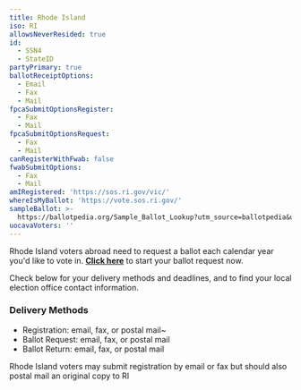 ```yaml
---
title: Rhode Island
iso: RI
allowsNeverResided: true
id:
  - SSN4
  - StateID
partyPrimary: true
ballotReceiptOptions:
  - Email
  - Fax
  - Mail
fpcaSubmitOptionsRegister:
  - Fax
  - Mail
fpcaSubmitOptionsRequest:
  - Fax
  - Mail
canRegisterWithFwab: false
fwabSubmitOptions:
  - Fax
  - Mail
amIRegistered: 'https://sos.ri.gov/vic/'
whereIsMyBallot: 'https://vote.sos.ri.gov/'
sampleBallot: >-
  https://ballotpedia.org/Sample_Ballot_Lookup?utm_source=ballotpedia&utm_campaign=sample_ballot_frontpage
uocavaVoters: ''
---
```

Rhode Island voters abroad need to request a ballot each calendar year you'd like to vote in. [**Click here**](https://www.votefromabroad.org) to start your ballot request now.

Check below for your delivery methods and deadlines, and to find your local election office contact information.

### Delivery Methods

* Registration: email, fax, or postal mail~
* Ballot Request: email, fax, or postal mail
* Ballot Return: email, fax, or postal mail

Rhode Island voters may submit registration by email or fax but should also postal mail an original copy to RI
